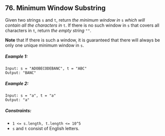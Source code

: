 ## 76. Minimum Window Substring

Given two strings ```s``` and ```t```, return *the minimum window in* ```s``` *which will contain all the characters in* ```t```. If there is no such window in ```s``` that covers all characters in ```t```, return *the empty string* ```""```.

**Note** that If there is such a window, it is guaranteed that there will always be only one unique minimum window in ```s```.

##### Example 1:
```
Input: s = "ADOBECODEBANC", t = "ABC"
Output: "BANC"
```
##### Example 2:
```
Input: s = "a", t = "a"
Output: "a"
```

##### Constraints:

* ```1 <= s.length, t.length <= 10^5```
* ```s``` and ```t``` consist of English letters.